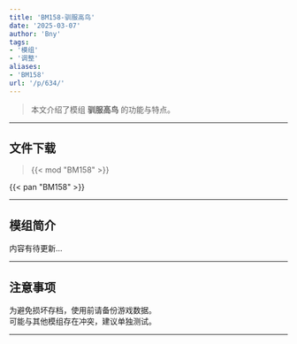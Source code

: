 ```yaml
---
title: 'BM158-驯服高鸟'
date: '2025-03-07'
author: 'Bny'
tags:
- '模组'
- '调整'
aliases:
- 'BM158'
url: '/p/634/'
---
```


> 本文介绍了模组 **驯服高鸟** 的功能与特点。

---

## 文件下载  

> {{< mod "BM158" >}}  

{{< pan "BM158" >}}  

---

## 模组简介

>  
内容有待更新...  

---

## 注意事项

>  
为避免损坏存档，使用前请备份游戏数据。  
可能与其他模组存在冲突，建议单独测试。  

---

